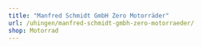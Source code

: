 ```yaml
---
title: "Manfred Schmidt GmbH Zero Motorräder"
url: /uhingen/manfred-schmidt-gmbh-zero-motorraeder/
shop: Motorrad
---
```

